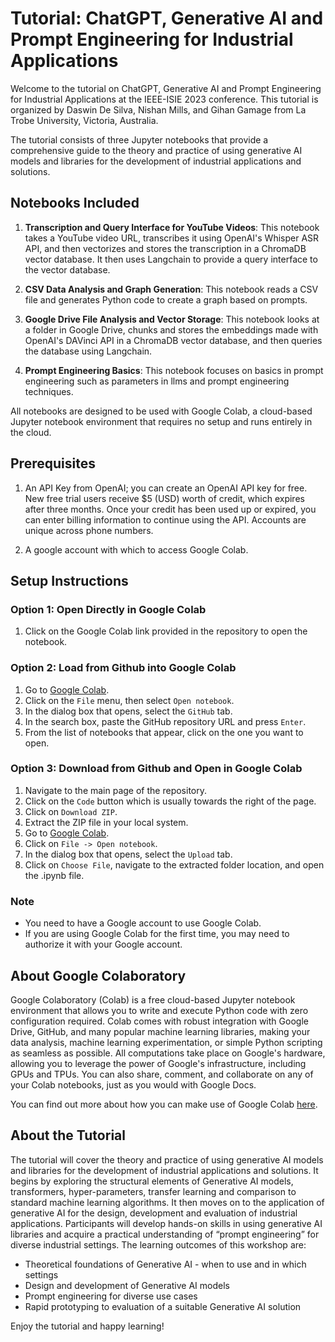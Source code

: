 # Tutorial: ChatGPT, Generative AI and Prompt Engineering for Industrial Applications

Welcome to the tutorial on ChatGPT, Generative AI and Prompt Engineering for Industrial Applications at the IEEE-ISIE 2023 conference. This tutorial is organized by Daswin De Silva, Nishan Mills, and Gihan Gamage from La Trobe University, Victoria, Australia.

The tutorial consists of three Jupyter notebooks that provide a comprehensive guide to the theory and practice of using generative AI models and libraries for the development of industrial applications and solutions. 

## Notebooks Included

1. **Transcription and Query Interface for YouTube Videos**: This notebook takes a YouTube video URL, transcribes it using OpenAI's Whisper ASR API, and then vectorizes and stores the transcription in a ChromaDB vector database. It then uses Langchain to provide a query interface to the vector database.

2. **CSV Data Analysis and Graph Generation**: This notebook reads a CSV file and generates Python code to create a graph based on prompts.

3. **Google Drive File Analysis and Vector Storage**: This notebook looks at a folder in Google Drive, chunks and stores the embeddings made with OpenAI's DAVinci API in a ChromaDB vector database, and then queries the database using Langchain.

4.  **Prompt Engineering Basics**: This notebook focuses on basics in prompt engineering such as parameters in llms and prompt engineering techniques. 

All notebooks are designed to be used with Google Colab, a cloud-based Jupyter notebook environment that requires no setup and runs entirely in the cloud.

## Prerequisites

1. An API Key from OpenAI; you can create an OpenAI API key for free. New free trial users receive $5 (USD) worth of credit, which expires after three months. Once your credit has been used up or expired, you can enter billing information to continue using the API. Accounts are unique across phone numbers.
   
2. A google account with which to access Google Colab.

## Setup Instructions

### Option 1: Open Directly in Google Colab

1. Click on the Google Colab link provided in the repository to open the notebook.

### Option 2: Load from Github into Google Colab

1. Go to [Google Colab](https://colab.research.google.com/).
2. Click on the `File` menu, then select `Open notebook`.
3. In the dialog box that opens, select the `GitHub` tab.
4. In the search box, paste the GitHub repository URL and press `Enter`.
5. From the list of notebooks that appear, click on the one you want to open.

### Option 3: Download from Github and Open in Google Colab

1. Navigate to the main page of the repository.
2. Click on the `Code` button which is usually towards the right of the page.
3. Click on `Download ZIP`.
4. Extract the ZIP file in your local system.
5. Go to [Google Colab](https://colab.research.google.com/).
6. Click on `File -> Open notebook`.
7. In the dialog box that opens, select the `Upload` tab.
8. Click on `Choose File`, navigate to the extracted folder location, and open the .ipynb file.

### Note

- You need to have a Google account to use Google Colab.
- If you are using Google Colab for the first time, you may need to authorize it with your Google account.

## About Google Colaboratory

Google Colaboratory (Colab) is a free cloud-based Jupyter notebook environment that allows you to write and execute Python code with zero configuration required. Colab comes with robust integration with Google Drive, GitHub, and many popular machine learning libraries, making your data analysis, machine learning experimentation, or simple Python scripting as seamless as possible. All computations take place on Google's hardware, allowing you to leverage the power of Google's infrastructure, including GPUs and TPUs. You can also share, comment, and collaborate on any of your Colab notebooks, just as you would with Google Docs.

You can find out more about how you can make use of Google Colab [here](https://colab.research.google.com/).

## About the Tutorial

The tutorial will cover the theory and practice of using generative AI models and libraries for the development of industrial applications and solutions. It begins by exploring the structural elements of Generative AI models, transformers, hyper-parameters, transfer learning and comparison to standard machine learning algorithms. It then moves on to the application of generative AI for the design, development and evaluation of industrial applications. Participants will develop hands-on skills in using generative AI libraries and acquire a practical understanding of “prompt engineering” for diverse industrial settings. The learning outcomes of this workshop are:

- Theoretical foundations of Generative AI - when to use and in which settings
- Design and development of Generative AI models
- Prompt engineering for diverse use cases
- Rapid prototyping to evaluation of a suitable Generative AI solution

Enjoy the tutorial and happy learning!

